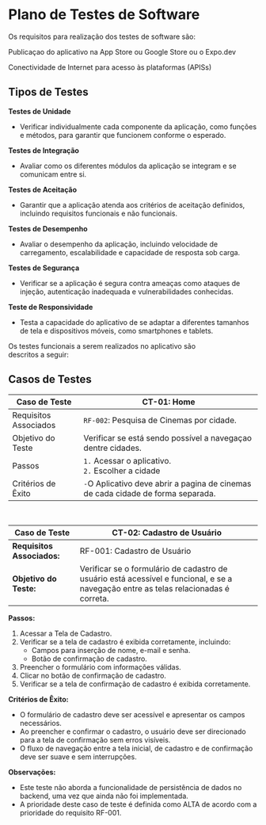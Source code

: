 # Plano de Testes de Software

Os requisitos para realização dos testes de software são:

Publicaçao do aplicativo na App Store ou Google Store ou o Expo.dev


Conectividade de Internet para acesso às plataformas (APISs)

## Tipos de Testes

**Testes de Unidade**
-	Verificar individualmente cada componente da aplicação, como funções e métodos, para garantir que funcionem conforme o esperado.

**Testes de Integração**
- Avaliar como os diferentes módulos da aplicação se integram e se comunicam entre si.

**Testes de Aceitação**
- Garantir que a aplicação atenda aos critérios de aceitação definidos, incluindo requisitos funcionais e não funcionais.

**Testes de Desempenho**
- Avaliar o desempenho da aplicação, incluindo velocidade de carregamento, escalabilidade e capacidade de resposta sob carga.

**Testes de Segurança**
- Verificar se a aplicação é segura contra ameaças como ataques de injeção, autenticação inadequada e vulnerabilidades conhecidas.

**Teste de Responsividade**
-  Testa a capacidade do aplicativo de se adaptar a diferentes tamanhos de tela e dispositivos móveis, como smartphones e tablets.

Os testes funcionais a serem realizados no aplicativo são descritos a seguir:

## Casos de Testes

| Caso de Teste | CT-01: Home |
|---|---|
| Requisitos Associados |  `RF-002`: Pesquisa de Cinemas por cidade. <br> |
| Objetivo do Teste |Verificar se está sendo possível a navegaçao dentre cidades. |
| Passos | `1.` Acessar o aplicativo. <br>  `2.` Escolher a cidade |
| Critérios de Êxito | `-`O Aplicativo deve abrir a pagina de cinemas de cada cidade de forma separada.  |
<br>

| Caso de Teste | CT-02: Cadastro de Usuário |
| --- | --- |
| **Requisitos Associados:** | RF-001: Cadastro de Usuário |
| **Objetivo do Teste:** | Verificar se o formulário de cadastro de usuário está acessível e funcional, e se a navegação entre as telas relacionadas é correta. |

**Passos:**

1. Acessar a Tela de Cadastro.
2. Verificar se a tela de cadastro é exibida corretamente, incluindo:
   - Campos para inserção de nome, e-mail e senha.
   - Botão de confirmação de cadastro.
3. Preencher o formulário com informações válidas.
4. Clicar no botão de confirmação de cadastro.
5. Verificar se a tela de confirmação de cadastro é exibida corretamente.

**Critérios de Êxito:**

- O formulário de cadastro deve ser acessível e apresentar os campos necessários.
- Ao preencher e confirmar o cadastro, o usuário deve ser direcionado para a tela de confirmação sem erros visíveis.
- O fluxo de navegação entre a tela inicial, de cadastro e de confirmação deve ser suave e sem interrupções.

**Observações:** 

- Este teste não aborda a funcionalidade de persistência de dados no backend, uma vez que ainda não foi implementada.
- A prioridade deste caso de teste é definida como ALTA de acordo com a prioridade do requisito RF-001.



